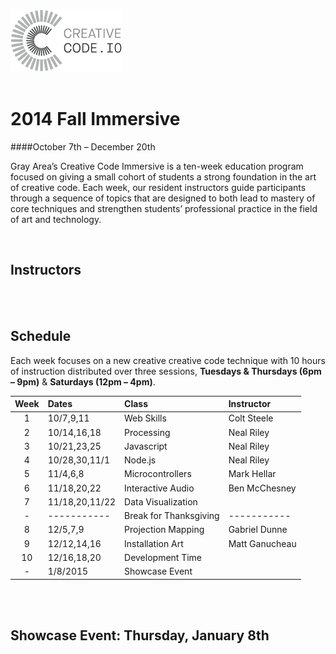 ![](img/ccio.png)  
<br>

# 2014 Fall Immersive
####October 7th – December 20th

Gray Area’s Creative Code Immersive is a ten-week education program focused on giving a small cohort of students a strong foundation in the art of creative code. Each week, our resident instructors guide participants through a sequence of topics that are designed to both lead to mastery of core techniques and strengthen students’ professional practice in the field of art and technology.

<br>

## Instructors

<br>
<br>

## Schedule

Each week focuses on a new creative creative code technique with 10 hours of
instruction distributed over three sessions, **Tuesdays & Thursdays (6pm – 9pm)** & **Saturdays (12pm – 4pm)**.


| Week | Dates | Class | Instructor |
| :----: | :----- | :----- | :---------- |
| 1 | 10/7,9,11 | Web Skills | Colt Steele |
| 2 | 10/14,16,18 | Processing | Neal Riley |
| 3 | 10/21,23,25 | Javascript | Neal Riley |
| 4 | 10/28,30,11/1 | Node.js | Neal Riley |
| 5 | 11/4,6,8 | Microcontrollers | Mark Hellar |
| 6 | 11/18,20,22 | Interactive Audio | Ben McChesney |
| 7 | 11/18,20,11/22 | Data Visualization |  |
| - | ----------- | Break for Thanksgiving | ----------- |
| 8 | 12/5,7,9 | Projection Mapping | Gabriel Dunne |
| 9 | 12/12,14,16 | Installation Art | Matt Ganucheau |
| 10 | 12/16,18,20 | Development Time |  |
| - | 1/8/2015 | Showcase Event |  |

<br>
<br>


## Showcase Event:   Thursday, January 8th